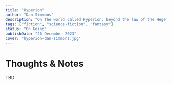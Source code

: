 ```yaml
---
title: "Hyperion"
author: "Dan Simmons"
description: "On the world called Hyperion, beyond the law of the Hegemony of Man, there waits the creature called the Shrike. There are those who worship it. There are those who fear it. And there are those who have vowed to destroy it."
tags: ["fiction", "science-fiction", "fantasy"]
status: "On Going"
publishDate: "26 December 2023"
cover: "hyperion-dan-simmons.jpg"
---
```


# Thoughts & Notes

TBD
